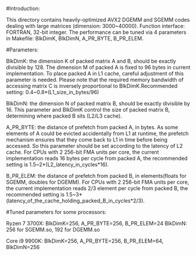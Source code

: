 #Introduction:

This directory contains heavily-optimized AVX2 DGEMM and SGEMM codes dealing with large matrices (dimension: 3000~40000).
Function interface: FORTRAN, 32-bit integer.
The performance can be tuned via 4 parameters in Makefile: BlkDimK, BlkDimN, A_PR_BYTE, B_PR_ELEM.

#Parameters:

BlkDimK: the dimension K of packed matrix A and B, should be exactly divisible by 128. The dimension M of packed A is fixed to 96 bytes in current implementation. To place packed A in L1 cache, careful adjustment of this parameter is needed. Please note that the required memory bandwidth of accessing matrix C is inversely proportional to BlkDimK.Recommended setting: 0.4~0.8*(L1_size_in_bytes/96)

BlkDimN: the dimension N of packed matrix B, should be exactly divisible by 16. This parameter and BlkDimK control the size of packed matrix B, determining where packed B sits (L2/L3 cache).

A_PR_BYTE: the distance of prefetch from packed A, in bytes. As some elements of A could be evicted accidentally from L1 at runtime, the prefetch mechanism ensures that they come back to L1 in time before being accessed. So this parameter should be set according to the latency of L2 cache. For CPUs with 2 256-bit FMA units per core, the current implementation reads 16 bytes per cycle from packed A, the recommended setting is 1.5~2*(L2_latency_in_cycles*16).

B_PR_ELEM: the distance of prefetch from packed B, in elements(floats for SGEMM, doubles for DGEMM). For CPUs with 2 256-bit FMA units per core, the current implementation reads 2/3 element per cycle from packed B, the recommended setting is 1.5~3*(latency_of_the_cache_holding_packed_B_in_cycles*2/3).


#Tuned parameters for some processors:

Ryzen 7 3700X:
  BlkDimK=256, A_PR_BYTE=256, B_PR_ELEM=24
  BlkDimN: 256 for SGEMM.so, 192 for DGEMM.so
  
Core i9 9900K:
  BlkDimK=256, A_PR_BYTE=256, B_PR_ELEM=64, BlkDimN=256
